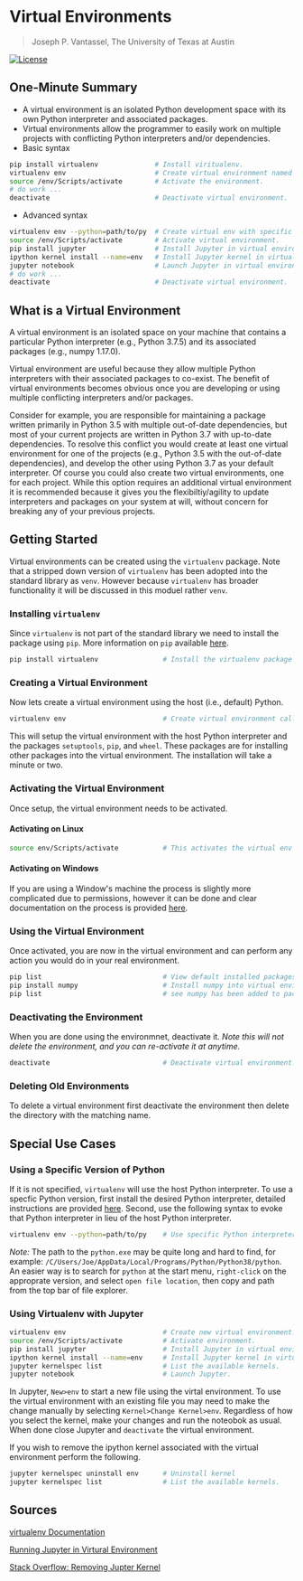 # Virtual Environments

>Joseph P. Vantassel, The University of Texas at Austin

[![License](https://img.shields.io/badge/license-CC--By--SA--4.0-brightgreen.svg)](https://github.com/jpvantassel/git-course/blob/master/LICENSE.md)

## One-Minute Summary

- A virtual environment is an isolated Python development space with its own
Python interpreter and associated packages.
- Virtual environments allow the programmer to easily work on
multiple projects with conflicting Python interpreters and/or dependencies.
- Basic syntax

```bash
pip install virtualenv              # Install viritualenv.
virtualenv env                      # Create virtual environment named env.
source /env/Scripts/activate        # Activate the environment.
# do work ...
deactivate                          # Deactivate virtual environment.
```

- Advanced syntax

```bash
virtualenv env --python=path/to/py  # Create virtual env with specific python.
source /env/Scripts/activate        # Activate virtual environment.
pip install jupyter                 # Install Jupyter in virtual environment.
ipython kernel install --name=env   # Install Jupyter kernel in virtual environment.
jupyter notebook                    # Launch Jupyter in virtual environment.
# do work ...
deactivate                          # Deactivate virtual environment.
```

## What is a Virtual Environment

A virtual environment is an isolated space on your machine that contains a
particular Python interpreter (e.g., Python 3.7.5) and its associated packages
(e.g., numpy 1.17.0).

Virtual environment are useful because they allow multiple Python interpreters
with their associated packages to co-exist. The benefit of virtual environments
becomes obvious once you are developing or using
multiple conflicting interpreters and/or packages.

Consider for example, you are responsible for maintaining a package written
primarily in Python 3.5 with multiple out-of-date dependencies, but most of your
current projects are written in Python 3.7 with up-to-date dependencies. To
resolve this conflict you would create at least one virtual environment for one
of the
projects (e.g., Python 3.5 with the out-of-date dependencies), and develop the
other using Python 3.7 as your default interpreter. Of course you could also
create two virtual environments, one for each project. While this option
requires an additional virtual environment it is recommended because it
gives you the flexibiltiy/agility to update interpreters and packages on
your system at will, without concern for breaking any of your previous projects.

## Getting Started

Virtual environments can be created using the `virtualenv` package. Note that a
stripped down version of `virtualenv` has been adopted into the standard
library as `venv`. However because `virtualenv` has broader functionality it
will be discussed in this moduel rather `venv`.

### Installing `virtualenv`

Since `virtualenv` is not part of the standard library we need to install the
package using `pip`. More information on `pip` available
[here](../1_Installing_Packages/pip.md).

```bash
pip install virtualenv                # Install the virtualenv package
```

### Creating a Virtual Environment

Now lets create a virtual environment using the host (i.e., default) Python.

```bash
virtualenv env                        # Create virtual environment called env
```

This will setup the virtual environment with the host Python interpreter and the
packages `setuptools`, `pip`, and `wheel`. These packages are for installing
other packages into the virtual environment. The installation will take a minute
or two.

### Activating the Virtual Environment

Once setup, the virtual environment needs to be activated.

#### Activating on Linux

```bash
source env/Scripts/activate           # This activates the virtual env
```

#### Activating on Windows

If you are using a Window's machine the process is slightly more complicated due
to permissions, however it can be done and clear documentation on the process
is provided [here](https://virtualenv.pypa.io/en/latest/userguide/).

### Using the Virtual Environment

Once activated, you are now in the virtual environment and can perform any
action you would do in your real environment.

```bash
pip list                              # View default installed packages.
pip install numpy                     # Install numpy into virtual environment.
pip list                              # see numpy has been added to packages
```

### Deactivating the Environment

When you are done using the environmnet, deactivate it. _Note this will not
delete the environment, and you can re-activate it at anytime._

```bash
deactivate                            # Deactivate virtual environment.
```

### Deleting Old Environments

To delete a virtual environment first deactivate the environment then delete the
directory with the matching name.

## Special Use Cases

### Using a Specific Version of Python

If it is not specified, `virtualenv` will use the host Python interpreter. To
use a specfic Python version, first install the desired Python interpreter,
detailed instructions are provided
[here](../0_Getting_Started/installing_python.md). Second, use the following
syntax to evoke that Python interpreter in lieu of the host Python interpreter.

```bash
virtualenv env --python=path/to/py    # Use specific Python interpreter.
```

_Note:_ The path to the `python.exe` may be quite long and hard to
find, for example: `/C/Users/Joe/AppData/Local/Programs/Python/Python38/python`.
An easier way is to search for `python` at the start menu, `right-click` on
the approprate version, and select `open file location`, then copy and path from
the top bar of file explorer.

### Using Virtualenv with Jupyter

```bash
virtualenv env                        # Create new virtual environment.
source /env/Scripts/activate          # Activate environment.
pip install jupyter                   # Install Jupyter in virtual environment.
ipython kernel install --name=env     # Install Jupyter kernel in virtual env.
jupyter kernelspec list               # List the available kernels.
jupyter notebook                      # Launch Jupyter.
```

In Jupyter, `New>env` to start a new file using the virtal environment. To use
the virtual environment with an existing file you may need to make the change
manually by selecting `Kernel>Change Kernel>env`. Regardless of how you select
the kernel, make your changes and run the noteobok as usual. When done close
Jupyter and `deactivate` the virtual environment.

If you wish to remove the ipython kernel associated with the virtual environment
perform the following.

```bash
jupyter kernelspec uninstall env      # Uninstall kernel
jupyter kernelspec list               # List the available kernels.
```

## Sources

[virtualenv Documentation](https://virtualenv.pypa.io/en/latest/)

[Running Jupyter in Virtural Environment](https://medium.com/@eleroy/jupyter-notebook-in-a-virtual-environment-virtualenv-8f3c3448247)

[Stack Overflow: Removing Jupter Kernel](https://stackoverflow.com/questions/42635310/remove-kernel-on-jupyter-notebook)

